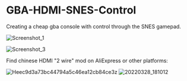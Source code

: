 # GBA-HDMI-SNES-Control
Creating a cheap gba console with control through the SNES gamepad.


![Screenshot_1](https://user-images.githubusercontent.com/19339857/164501168-c99fcb34-2718-44d1-8e3f-9d30625a3282.png)

![Screenshot_3](https://user-images.githubusercontent.com/19339857/164501749-7b6b93e0-ad8e-4d24-8e3b-c007600c9c40.png)

Find chinese HDMI "2 wire" mod on AliExpress or other platforms:

![Heec9d3a73bc44794a5c46ea12cb84ce3z](https://user-images.githubusercontent.com/19339857/164499300-01ea3682-5266-4ca0-a703-4c89df4894df.jpg)
![20220328_181012](https://user-images.githubusercontent.com/19339857/164500186-68172f8c-eb8f-40fc-9a6b-ee7155421362.jpg)
